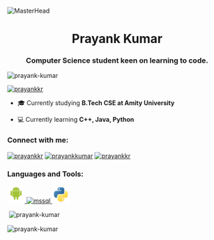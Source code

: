 ![MasterHead](https://wolseyhalloxford.org.uk/wp-content/uploads/2020/05/AL-Computer-Science-Banner-min.jpg)
<h1 align="center">Prayank Kumar</h1>
<h3 align="center">Computer Science student keen on learning to code.</h3>

<p align="left"> <img src="https://komarev.com/ghpvc/?username=prayank-kumar&label=Profile%20views&color=0e75b6&style=flat" alt="prayank-kumar" /> </p>


<p align="left"> <a href="https://twitter.com/prayankkr" target="blank"><img src="https://img.shields.io/twitter/follow/prayankkr?logo=twitter&style=for-the-badge" alt="prayankkr" /></a> </p>

- 🎓 Currently studying **B.Tech CSE at Amity University**

- 💻 Currently learning **C++, Java, Python**

<h3 align="left">Connect with me:</h3>
<p align="left">
<a href="https://twitter.com/prayankkr" target="blank"><img align="center" src="https://raw.githubusercontent.com/rahuldkjain/github-profile-readme-generator/master/src/images/icons/Social/twitter.svg" alt="prayankkr" height="30" width="40" /></a>
<a href="https://linkedin.com/in/prayankkumar" target="blank"><img align="center" src="https://raw.githubusercontent.com/rahuldkjain/github-profile-readme-generator/master/src/images/icons/Social/linked-in-alt.svg" alt="prayankkumar" height="30" width="40" /></a>
<a href="https://fb.com/prayankkr" target="blank"><img align="center" src="https://raw.githubusercontent.com/rahuldkjain/github-profile-readme-generator/master/src/images/icons/Social/facebook.svg" alt="prayankkr" height="30" width="40" /></a>
</p>

<h3 align="left">Languages and Tools:</h3>
<p align="left"> <a href="https://developer.android.com" target="_blank" rel="noreferrer"> <img src="https://raw.githubusercontent.com/devicons/devicon/master/icons/android/android-original-wordmark.svg" alt="android" width="40" height="40"/> </a> <a href="https://www.microsoft.com/en-us/sql-server" target="_blank" rel="noreferrer"> <img src="https://www.svgrepo.com/show/303229/microsoft-sql-server-logo.svg" alt="mssql" width="40" height="40"/> </a> <a href="https://www.python.org" target="_blank" rel="noreferrer"> <img src="https://raw.githubusercontent.com/devicons/devicon/master/icons/python/python-original.svg" alt="python" width="40" height="40"/> </a> </p>


<p>&nbsp;<img align="center" src="https://github-readme-stats.vercel.app/api?username=prayank-kumar&show_icons=true&locale=en" alt="prayank-kumar" /></p>

<p><img align="center" src="https://github-readme-streak-stats.herokuapp.com/?user=prayank-kumar&" alt="prayank-kumar" /></p>
